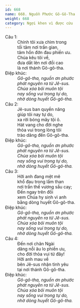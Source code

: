 ```yaml
---
id: 668
name: 668. Nguồn Phước Gô-Gô-Tha
weight: 668
category: Ngợi khen vì được cứu
---
```

<dl><dt>Câu 1:</dt><dd data-verse="1">Chính tôi xưa chìm trong <br/>tối tăm nơi trần gian, <br/>tâm hồn đớn đau phiền ưu. <br/>Chúa kêu tôi về, <br/>đưa dắt lên nơi đồi cao <br/>là nơi thánh Gô-gô-tha. </dd><dt>Điệp khúc:</dt><dd data-chorus="1"><em>Gô-gô-tha, nguồn ơn phước <br/>phát nguyên ra từ Jê-sus. <br/>Chúa xóa bôi muôn tội <br/>nay sống vui trong tự do, <br/>nhờ dòng huyết Gô-gô-tha. </em></dd><dt>Câu 2:</dt><dd data-verse="2">Jê-sus ban quyền năng <br/>giúp tôi nay tự do, <br/>xa rời bóng mây tội ô. <br/>Hát vang cho đời nghe <br/>thỏa vui trong lòng tôi <br/>trào dâng đến Gô-gô-tha. </dd><dt>Điệp khúc:</dt><dd data-chorus="1"><em>Gô-gô-tha, nguồn ơn phước <br/>phát nguyên ra từ Jê-sus. <br/>Chúa xóa bôi muôn tội <br/>nay sống vui trong tự do, <br/>nhờ dòng huyết Gô-gô-tha. </em></dd><dt>Câu 3:</dt><dd data-verse="3">Hỡi anh đang mệt mê <br/>khổ đau trong lầm than <br/>nơi trần thế vương sầu cay; <br/>Đến ngay trên đồi <br/>xem Chúa hy sinh vì anh <br/>bằng dòng huyết Gô-gô-tha. </dd><dt>Điệp khúc:</dt><dd data-chorus="1"><em>Gô-gô-tha, nguồn ơn phước <br/>phát nguyên ra từ Jê-sus. <br/>Chúa xóa bôi muôn tội <br/>nay sống vui trong tự do, <br/>nhờ dòng huyết Gô-gô-tha. </em></dd><dt>Câu 4:</dt><dd data-verse="4">Đến nơi chân Ngài <br/>dâng nỗi âu lo phiền ưu, <br/>cho đời thỏa vui từ đây! <br/>Hỡi anh mau về <br/>bên Jê-sus nhận tình yêu <br/>tại nơi thánh Gô-gô-tha. </dd><dt>Điệp khúc:</dt><dd data-chorus="1"><em>Gô-gô-tha, nguồn ơn phước <br/>phát nguyên ra từ Jê-sus. <br/>Chúa xóa bôi muôn tội <br/>nay sống vui trong tự do, <br/>nhờ dòng huyết Gô-gô-tha. </em></dd></dl>

